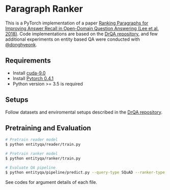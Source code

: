 # Paragraph Ranker
This is a PyTorch implementation of a paper [Ranking Paragraphs for Improving Answer Recall in Open-Domain Question Answering (Lee et al. 2018)](https://arxiv.org/). Code implementations are based on the [DrQA repository](https://github.com/facebookresearch/DrQA), and few additional experiments on entity based QA were conducted with [@donghyeonk](https://github.com/donghyeonk).

## Requirements
- Install [cuda-9.0](https://developer.nvidia.com/cuda-90-download-archive)
- Install [Pytorch 0.4.1](https://pytorch.org/)
- Python version >= 3.5 is required

## Setups
Follow datasets and enviromental setups described in the [DrQA repository](https://github.com/facebookresearch/DrQA).

## Pretraining and Evaluation
```bash
# Pretrain reader model
$ python entityqa/reader/train.py

# Pretrain ranker model
$ python entityqa/ranker/train.py

# Evaluate QA pipeline
$ python entityqa/pipeline/predict.py --query-type SQuAD --ranker-type default --reader-type default
```
See codes for argument details of each file.
